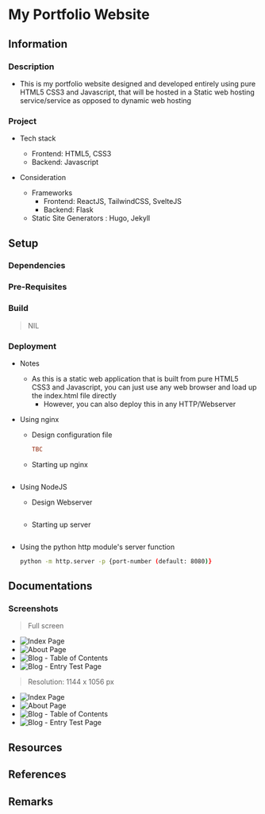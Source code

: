 # My Portfolio Website

## Information

### Description
+ This is my portfolio website designed and developed entirely using pure HTML5 CSS3 and Javascript, that will be hosted in a Static web hosting service/service as opposed to dynamic web hosting

### Project
- Tech stack
    + Frontend: HTML5, CSS3
    + Backend: Javascript

- Consideration
    - Frameworks
        + Frontend: ReactJS, TailwindCSS, SvelteJS
        + Backend: Flask
    + Static Site Generators : Hugo, Jekyll

## Setup

### Dependencies

### Pre-Requisites

### Build
> NIL

### Deployment

- Notes
    - As this is a static web application that is built from pure HTML5 CSS3 and Javascript, you can just use any web browser and load up the index.html file directly
        + However, you can also deploy this in any HTTP/Webserver

- Using nginx
    - Design configuration file
        ```conf
        TBC
        ```
    - Starting up nginx
        ```bash
        ```

- Using NodeJS
    - Design Webserver
        ```js
        ```
    - Starting up server
        ```bash
        ```

- Using the python http module's server function
    ```bash
    python -m http.server -p {port-number (default: 8080)}
    ```


## Documentations

### Screenshots

> Full screen

+ ![Index Page](docs/screenshots/website-design/pages/full-size/index-page.png)
+ ![About Page](docs/screenshots/website-design/pages/full-size/about-page.png)
+ ![Blog - Table of Contents](docs/screenshots/website-design/pages/full-size/blog-table-of-contents.png)
+ ![Blog - Entry Test Page](docs/screenshots/website-design/pages/full-size/blog-entry-test-page.png)

> Resolution: 1144 x 1056 px

+ ![Index Page](docs/screenshots/website-design/pages/1144x1056px/index-page.png)
+ ![About Page](docs/screenshots/website-design/pages/1144x1056px/about-page.png)
+ ![Blog - Table of Contents](docs/screenshots/website-design/pages/1144x1056px/blog-table-of-contents.png)
+ ![Blog - Entry Test Page](docs/screenshots/website-design/pages/1144x1056px/blog-entry-test-page.png)

## Resources

## References

## Remarks

